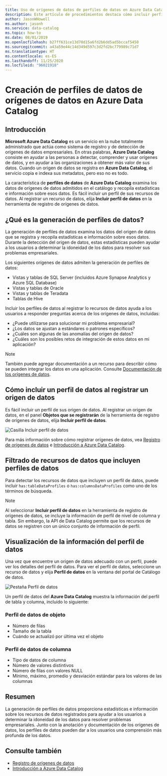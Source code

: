 ```yaml
---
title: Uso de orígenes de datos de perfiles de datos en Azure Data Catalog
description: Este artículo de procedimientos destaca cómo incluir perfiles de datos de nivel de tabla y de columna al registrar orígenes de datos en Azure Data Catalog y cómo utilizar perfiles de datos para entender los orígenes de datos.
author: JasonWHowell
ms.author: jasonh
ms.service: data-catalog
ms.topic: how-to
ms.date: 08/01/2019
ms.openlocfilehash: b27ff631ce13d70d15a6fd2b6dd5ad5bccaf5450
ms.sourcegitcommit: a43a59e44c14d349d597c3d2fd2bc779989c71d7
ms.translationtype: HT
ms.contentlocale: es-ES
ms.lasthandoff: 11/25/2020
ms.locfileid: "96021918"
---
```

# <a name="how-to-data-profile-data-sources-in-azure-data-catalog"></a>Creación de perfiles de datos de orígenes de datos en Azure Data Catalog

## <a name="introduction"></a>Introducción

**Microsoft Azure Data Catalog** es un servicio en la nube totalmente administrado que actúa como sistema de registro y de detección de orígenes de datos empresariales. En otras palabras, **Azure Data Catalog** consiste en ayudar a las personas a detectar, comprender y usar orígenes de datos, y en ayudar a las organizaciones a obtener más valor de sus datos. Cuando un origen de datos se registra en **Azure Data Catalog**, el servicio copia e indexa sus metadatos, pero eso no es todo.

La característica de **perfiles de datos** de **Azure Data Catalog** examina los datos de orígenes de datos admitidos en el catálogo y recopila estadísticas e información sobre esos datos. Es fácil incluir un perfil de sus recursos de datos. Al registrar un recurso de datos, elija **Incluir perfil de datos** en la herramienta de registro de orígenes de datos.

## <a name="what-is-data-profiling"></a>¿Qué es la generación de perfiles de datos?

La generación de perfiles de datos examina los datos del origen de datos que se registra y recopila estadísticas e información sobre esos datos. Durante la detección del origen de datos, estas estadísticas pueden ayudar a los usuarios a determinar la idoneidad de los datos para resolver sus problemas empresariales.

<!-- In [How to discover data sources](data-catalog-how-to-discover.md), you learn about **Azure Data Catalog's** extensive search capabilities including searching for data assets that have a profile. See [How to include a data profile when registering a data source](#howto). -->

Los siguientes orígenes de datos admiten la generación de perfiles de datos:

* Vistas y tablas de SQL Server (incluidos Azure Synapse Analytics y Azure SQL Database)
* Vistas y tablas de Oracle
* Vistas y tablas de Teradata
* Tablas de Hive

Incluir los perfiles de datos al registrar lo recursos de datos ayuda a los usuarios a responder preguntas acerca de los orígenes de datos, incluidas:

* ¿Puede utilizarse para solucionar mi problema empresarial?
* ¿Los datos se ajustan a estándares o patrones específicos?
* ¿Cuáles son algunas de las anomalías del origen de datos?
* ¿Cuáles son los posibles retos de integración de estos datos en mi aplicación?

> [!NOTE]
> También puede agregar documentación a un recurso para describir cómo se pueden integrar los datos en una aplicación. Consulte [Documentación de los orígenes de datos](data-catalog-how-to-documentation.md).
>

<a name="howto"></a>

## <a name="how-to-include-a-data-profile-when-registering-a-data-source"></a>Cómo incluir un perfil de datos al registrar un origen de datos

Es fácil incluir un perfil de sus origen de datos. Al registrar un origen de datos, en el panel **Objetos que se registrarán** de la herramienta de registro de orígenes de datos, elija **Incluir perfil de datos**.

![Casilla Incluir perfil de datos](media/data-catalog-data-profile/data-catalog-register-profile.png)

Para más información sobre cómo registrar orígenes de datos, vea [Registro de orígenes de datos](data-catalog-how-to-register.md) e [Introducción a Azure Data Catalog](data-catalog-get-started.md).

## <a name="filtering-on-data-assets-that-include-data-profiles"></a>Filtrado de recursos de datos que incluyen perfiles de datos

Para detectar los recursos de datos que incluyen un perfil de datos, puede incluir `has:tableDataProfiles` o `has:columnsDataProfiles` como uno de los términos de búsqueda.

> [!NOTE]
> Al seleccionar **Incluir perfil de datos** en la herramienta de registro de orígenes de datos, se incluye la información de perfil de nivel de columna y tabla. Sin embargo, la API de Data Catalog permite que los recursos de datos se registren con un único conjunto de información de perfil.
>

## <a name="viewing-data-profile-information"></a>Visualización de la información del perfil de datos

Una vez que encuentre un origen de datos adecuado con un perfil, puede ver los detalles del perfil de datos. Para ver el perfil de datos, seleccione un recurso de datos y elija **Perfil de datos** en la ventana del portal de Catálogo de datos.

![Pestaña Perfil de datos](media/data-catalog-data-profile/data-catalog-view.png)

Un perfil de datos del **Azure Data Catalog** muestra la información del perfil de tabla y columna, incluido lo siguiente:

### <a name="object-data-profile"></a>Perfil de datos de objeto

* Número de filas
* Tamaño de la tabla
* Cuándo se actualizó por última vez el objeto

### <a name="column-data-profile"></a>Perfil de datos de columna

* Tipo de datos de columna
* Número de valores distintivos
* Número de filas con valores NULL
* Mínimo, máximo, promedio y desviación estándar para los valores de las columnas

## <a name="summary"></a>Resumen

La generación de perfiles de datos proporciona estadísticas e información sobre los recursos de datos registrados para ayudar a los usuarios a determinar la idoneidad de los datos para resolver problemas empresariales. Junto con la anotación y documentación de los orígenes de datos, los perfiles de datos pueden dar a los usuarios una comprensión más profunda de los datos.

## <a name="see-also"></a>Consulte también

* [Registro de orígenes de datos](data-catalog-how-to-register.md)
* [Introducción a Azure Data Catalog](data-catalog-get-started.md)

